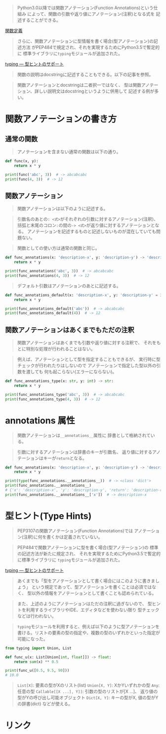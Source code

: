 > Python3.0以降では関数アノテーション(Function Annotations)という仕組み
  によって、関数の引数や返り値にアノテーション(注釈)となる式を
  記述することができる。

  [関数定義](https://docs.python.org/ja/3/reference/compound_stmts.html#function-definitions)

> さらに、関数アノテーションに型情報を書く場合(型アノテーション)の記述方法
  がPEP484で規定され、それを実現するためにPython3.5で暫定的に
  標準ライブラリに`typing`モジュールが追加された。

  [typing — 型ヒントのサポート](https://docs.python.org/ja/3/library/typing.html)

> 関数の説明はdocstringに記述することもできる。以下の記事を参照。

  [](「ドキュメンテーション文字列」の書き方.md)

> 関数アノテーションとdocstringは二者択一ではなく、
  型は関数アノテーション、詳しい説明文はdocstringというように併用して
  記述する例が多い。

# 関数アノテーションの書き方

## 通常の関数

> アノテーションを含まない通常の関数は以下の通り。

```python
def func(x, y):
    return x * y

print(func('abc', 3))  # -> abcabcabc
print(func(4, 3))  # -> 12
```

## 関数アノテーション

> 関数アノテーションは以下のように記述する。

> 引数名のあとの`: <式>`がそれぞれの引数に対するアノテーション(注釈)、
  括弧と末尾のコロン`:`の間の`-> <式>`が返り値に対するアノテーションとなる。
> アノテーションを記述するものと記述しないものが混在していても問題ない。

> 関数としての使い方は通常の関数と同じ。

```python
def func_annotations(x: 'description-x', y: 'description-y') -> 'description-return':
    return x * y

print(func_annotations('abc', 3))  # -> abcabcabc
print(func_annotations(4, 3))  # -> 12
```

> デフォルト引数はアノテーションのあとに記述する。

```python
def func_annotations_default(x: 'description-x', y: 'description-y' = 3) -> 'description-return':
    return x * y

print(func_annotations_default('abc'))  # -> abcabcabc
print(func_annotations_default(4))  # -> 12
```

## 関数アノテーションはあくまでもただの注釈

> 関数アノテーションはあくまでも引数や返り値に対する注釈で、
  それをもとに特別な処理が行われることはない。

> 例えば、アノテーションとして型を指定することもできるが、
  実行時に型チェックが行われたりはしないので
  アノテーションで指定した型以外の引数を渡しても
  何も起こらない(エラーにならない)。

```python
def func_annotations_type(x: str, y: int) -> str:
    return x * y

print(func_annotations_type('abc', 3))  # -> abcabcabc
print(func_annotations_type(4, 3))  # -> 12
```

# __annotations__ 属性

> 関数アノテーションは`__annotations__`属性に
  辞書として格納されている。

> 引数に対するアノテーションは辞書のキーが引数名、
  返り値に対するアノテーションはキーが`return`となる。

```python
def func_annotations(x: 'description-x', y: 'description-y') -> 'description-return':
    return x * y

print(type(func_annotations.__annotations__))  # -> <class 'dict'>
print(func_annotations.__annotations__)
# {'x': 'description-x', 'y': 'description-y', 'return': 'description-return'}
print(func_annotations.__annotations__['x'])  # -> description-x
```

# 型ヒント(Type Hints)

> PEP3107の関数アノテーション(Function Annotations)では
  アノテーション(注釈)に何を書くかは定義されていない。

> PEP484で関数アノテーションに型を書く場合(型アノテーション)の
  標準の記述方法が新たに規定され、
  それを実現するためにPython3.5で暫定的に標準ライブラリに
  `typing`モジュールが追加された。

  [typing — 型ヒントのサポート](https://docs.python.org/ja/3/library/typing.html)

> あくまでも「型をアノテーションとして書く場合にはこのように書きましょう」
  という規定であって、型アノテーションを書くことは必須ではなく、
  型以外の情報をアノテーションとして書くことも認められている。

> また、上述のようにアノテーションはただの注釈に過ぎないので、
  型ヒントを利用するライブラリやIDE、エディタなどを使わない限り
  型チェックなどは行われない。

> `typing`モジュールを利用すると、例えば以下のように型アノテーションを書ける。リストの要素の型の指定や、複数の型のいずれかといった指定が可能になった。

```python
from typing import Union, List

def func_u(x: List[Union[int, float]]) -> float:
    return sum(x) ** 0.5

print(func_u([0.5, 9.5, 90]))
# 10.0
```

> `List[X]`: 要素の型がXのリスト(list)
  `Union[X, Y]`: XかYいずれかの型
  `Any`: 任意の型
  `Callable[[X ...], Y]]`: 引数の型のリストが[X ...]、
                           返り値の型がYの呼び出し可能オブジェクト
  `Dict[X, Y]`: キーの型がX, 値の型がYの辞書(dict)
などが使える。

# リンク

[](https://note.nkmk.me/python-function-annotations-typing/)

